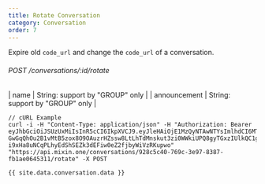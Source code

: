 ```yaml
---
title: Rotate Conversation
category: Conversation
order: 7
---
```


Expire old `code_url` and change the `code_url` of a conversation.

###### POST /conversations/:id/rotate

| name | String: support by "GROUP" only |
| announcement | String: support by "GROUP" only |

```
// cURL Example
curl -i -H "Content-Type: application/json" -H "Authorization: Bearer eyJhbGciOiJSUzUxMiIsInR5cCI6IkpXVCJ9.eyJleHAiOjE1MzQyNTAwNTYsImlhdCI6MTUyNjQ3NDA1NiwianRpIjoiMmUyMTFmMmQtOTNmZC00ODBiLWIxMDctZGNmMzg3NTZmZDdhIiwic2lkIjoiMTM4NDMyNmQtMTQzNi00NWI2LWI3NGQtY2ZhNjNkNDM2ZmRmIiwic2lnIjoiODZhMWYxMmFhYjQ0MGE5NmM3NWM1NmY2ZDI2Mzk3NTIxNWJlZDE2YjI4YmYxZTk4MTc4NGRjODVhNzc2M2I2OSIsInVpZCI6IjhkY2Y4MjNkLTllYjMtNGRhMi04NzM0LWYwYWFkNTBjMGRhNiJ9.b8jI-GwGqQhOu2B1vMtB5zox8O9OAuzrHZssw8LtLhTdMnskut3zi0WWkiUPQ8gyTGxzIUlkQC1gFOR0Ul4adZHaGGQ9T77RQecpEnDBGA26zdWCn2IygKDCjOEO-i9xHa8uNCqPLhyEdShSEZk3dEFiw0eZ2fjbyWiVzRKupwo" "https://api.mixin.one/conversations/928c5c40-769c-3e97-8387-fb1ae0645311/rotate" -X POST
```

```
{{ site.data.conversation.data }}
```
